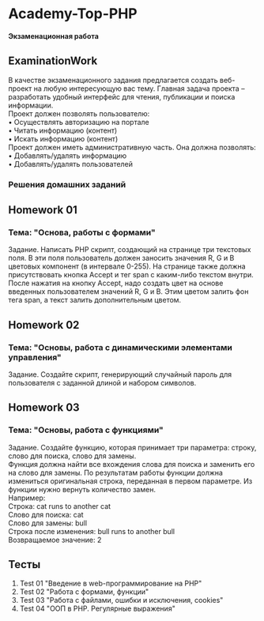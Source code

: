 # Academy-Top-PHP

#### Экзаменационная работа

## ExaminationWork

В качестве экзаменационного задания предлагается создать веб-проект на любую интересующую вас тему. Главная задача проекта – разработать удобный интерфейс для чтения, публикации и поиска информации.    
Проект должен позволять пользователю:    
• Осуществлять авторизацию на портале    
• Читать информацию (контент)    
• Искать информацию (контент)    
Проект должен иметь административную часть. Она должна позволять:    
• Добавлять/удалять информацию    
• Добавлять/удалять пользователей

### Решения домашних заданий

## Homework 01

### Тема: "Основа, работы с формами"

Задание. Написать РНР скрипт, создающий на странице три текстовых поля. В эти поля пользователь должен заносить значения R, G и В цветовых компонент (в интервале 0-255). На странице также должна присутствовать кнопка Accept и тег span с каким-либо текстом внутри.    
После нажатия на кнопку Accept, надо создать цвет на основе введенных пользователем значений R, G и В. Этим цветом залить фон тега span, а текст залить дополнительным цветом.

## Homework 02

### Тема: "Основы, работа с динамическими элементами управления"

Задание. Создайте скрипт, генерирующий случайный пароль для пользователя с заданной длиной и набором символов.

## Homework 03

### Тема: "Основы, работа с функциями"

Задание. Создайте функцию, которая принимает три параметра: строку, слово для поиска, слово для замены.    
Функция должна найти все вхождения слова для поиска и заменить его на слово для замены. По результатам работы функции должна измениться оригинальная строка, переданная в первом параметре. Из функции нужно вернуть количество замен.    
Например:    
Строка: cat runs to another cat    
Слово для поиска: cat    
Слово для замены: bull    
Строка после изменения: bull runs to another bull    
Возвращаемое значение: 2

## Тесты

1. Test 01 "Введение в web-программирование на PHP"
2. Test 02 "Работа с формами, функции"
3. Test 03 "Работа с файлами, ошибки и исключения, cookies"
4. Test 04 "ООП в PHP. Регулярные выражения"
